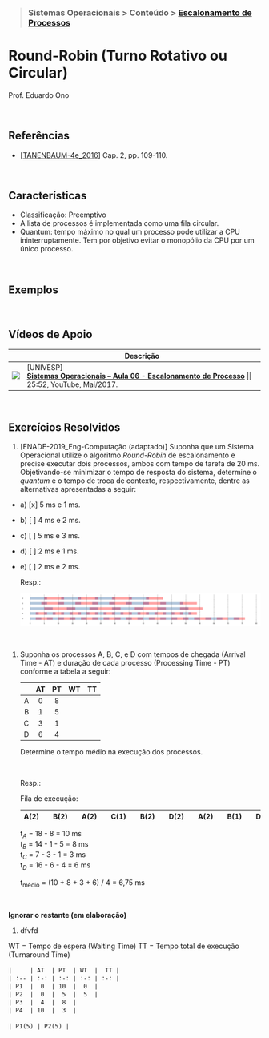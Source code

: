 > ### Sistemas Operacionais > Conteúdo > [Escalonamento de Processos](../escalonamento-de-processos/README.md)

# Round-Robin (Turno Rotativo ou Circular)

Prof. Eduardo Ono

<br>

## Referências

* [[TANENBAUM-4e_2016]] Cap. 2, pp. 109-110.

<br>

## Características

* Classificação: Preemptivo
* A lista de processos é implementada como uma fila circular.
* Quantum: tempo máximo no qual um processo pode utilizar a CPU ininterruptamente. Tem por objetivo evitar o monopólio da CPU por um único processo.

<br>

## Exemplos

<br>

## Vídeos de Apoio

|| Descrição |
| :-: | --- |
| [![](https://img.youtube.com/vi/MWbPgxOCrFk/default.jpg)](https://www.youtube.com/watch?v=MWbPgxOCrFk "") | [UNIVESP] <br> [**Sistemas Operacionais – Aula 06 - Escalonamento de Processo**](https://www.youtube.com/watch?v=MWbPgxOCrFk) \|\| 25:52, YouTube, Mai/2017.

<br>

## Exercícios Resolvidos

1. [ENADE-2019_Eng-Computação (adaptado)] Suponha que um Sistema Operacional utilize o algoritmo _Round-Robin_ de escalonamento e precise executar dois processos, ambos com tempo de tarefa de 20 ms. Objetivando-se minimizar o tempo de resposta do sistema, determine o _quantum_ e o tempo de troca de contexto, respectivamente, dentre as alternativas apresentadas a seguir:

  * a) [x] 5 ms e 1 ms.
  * b) [ ] 4 ms e 2 ms.
  * c) [ ] 5 ms e 3 ms.
  * d) [ ] 2 ms e 1 ms.
  * e) [ ] 2 ms e 2 ms.

    Resp.:
    
    ![fig](./exercicios-resolvidos.png)

<br>

1. Suponha os processos A, B, C, e D com tempos de chegada (Arrival Time - AT) e duração de cada processo (Processing Time - PT) conforme a tabela a seguir:

    |     | AT | PT | WT | TT |
    | --: | :-: | :-: | :-: | :-: |
    | A |  0 |  8 |   |  |
    | B |  1 |  5 |
    | C |  3 |  1 |
    | D |  6 |  4 |

    Determine o tempo médio na execução dos processos.

    <br>

    Resp.: 

    Fila de execução:

    | A(2) || B(2) || A(2) || C(1) || B(2) || D(2) || A(2) || B(1) || D(2) || A(2) |
    | --- | --- | --- | --- | --- | --- | --- | --- | --- | --- | --- | --- | --- | --- | --- | --- | --- | --- | --- |

    t<sub>_A_</sub> = 18 - 8 = 10 ms <br>
    t<sub>_B_</sub> = 14 - 1 - 5 = 8 ms <br>
    t<sub>_C_</sub> = 7 - 3 - 1 = 3 ms <br>
    t<sub>_D_</sub> = 16 - 6 - 4 = 6 ms <br>

    t<sub>médio</sub> = (10 + 8 + 3 + 6) / 4 = 6,75 ms

<br>

__Ignorar o restante (em elaboração)__

1. dfvfd

WT = Tempo de espera (Waiting Time)
TT = Tempo total de execução (Turnaround Time)

    |     | AT  | PT  | WT  |  TT |
    | :-- | :-: | :-: | :-: | :-: |
    | P1  |  0  | 10  |  0  |
    | P2  |  0  |  5  |  5  |
    | P3  |  4  |  8  |
    | P4  | 10  |  3  |

    | P1(5) | P2(5) |

<br>

[TANENBAUM-4e_2016]: /referencias/README.md#TANENBAUM-4e_2016
